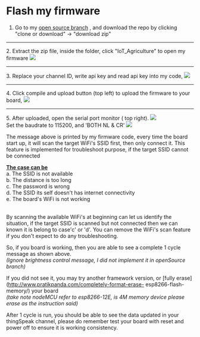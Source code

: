 <h1>Flash my firmware</h1>

1. Go to my [open source branch](https://github.com/Raydivine/IoT-of-Modern-Agriculture/tree/openSource) , and download the repo by clicking "clone or download" -> "download zip"
<hr/>
2. Extract the zip file, inside the folder, click "IoT_Agriculture" to open my firmware

   <img src="https://github.com/Raydivine/IoT-of-Modern-Agriculture/blob/master/Doc/Image/Arduino/project%20file.PNG" />
<hr/>
3. Replace your channel ID, write api key and read api key into my code, 
   
   <img src="https://github.com/Raydivine/IoT-of-Modern-Agriculture/blob/master/Doc/Image/Arduino/Replace%20id%20and%20key.PNG"/>   
<hr/>   
4. Click compile and upload button (top left) to upload the firmware to your board,
  
   <img src="https://github.com/Raydivine/IoT-of-Modern-Agriculture/blob/master/Doc/Image/Arduino/compile%20and%20upload.PNG" />
<hr/>
5. After uploaded, open the serial port monitor ( top right).
   <img src="https://github.com/Raydivine/IoT-of-Modern-Agriculture/blob/master/Doc/Image/Arduino/serial%20monitor.PNG"/>
   <br/>
   Set the baudrate to 115200, and 'BOTH NL & CR' 
   <img src="https://github.com/Raydivine/IoT-of-Modern-Agriculture/blob/master/Doc/Image/Arduino/Print%20out%20message.PNG"/>
   
   The message above is printed by my firmware code, every time the board start up, it will scan the target WiFi's SSID first, then only    connect it. This feature is implemented for troubleshoot purpose, if the target SSID cannot be connected <br/>
   
   <b><ins>The case can be</ins></b><br/>
   a. The SSID is not available<br/>
   b. The distance is too long<br/>
   c. The password is wrong<br/>
   d. The SSID its self doesn't has internet connectivity<br/>
   e. The board's WiFi is not working<br/><br/>
   
   By scanning the available WiFi's at beginning can let us identify the situation, if the target SSID is scanned but not connected then    we can known it is belong to case'c' or 'd'. You can remove the WiFi's scan feature if you don't expect to do any troubleshooting.
   
   So, if you board is working, then you are able to see a complete 1 cycle message as shown above. <br/><i>(Ignore brightness control message, I did not implement it in openSource branch)</i>
   
   If you did not see it, you may try another framework version, or [fully erase](http://www.pratikpanda.com/completely-format-erase-      esp8266-flash-memory/) your board <br/> <i>(take note nodeMCU refer to esp8266-12E, is 4M memory device please erase as the instruction said)</i>
   
   After 1 cycle is run, you should be able to see the data updated in your thingSpeak channel, please do remember test your board with    reset and power off to ensure it is working consistency.

